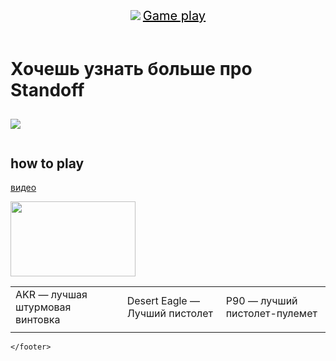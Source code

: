 <html>
     <title>standoff</title>
    <body>
    <header>
    <img src="https://play-lh.googleusercontent.com/Rscw18rlk1kQXqnjSRB5J7WwRCO10gJPl1T0NSEMjoa2_cQF0T8wA0HHFgAnpQZ1Pfs=w412-h220-rw"/>
    <a href="#howToPlay" style="color:black; font-size:20px;"> Game play</a>
    <h2 id="#видео"></h2>
    <a href="#https://www.bluestacks.com/ru/blog/game-guides/standoff-2/standoff-2-tips-ru.html"></a>
    </header>
    <main>
        <h1>Хочешь узнать больше про Standoff</h1>
        <h2 id=""></h2>
        <p></p>
<p>
    <img src="https://w-mod.ru/wp-content/uploads/2021/06/Standoff-2.jpg"/>
    <img src=""/>
    <img src=""/>
</p>
 <h1></h1>
        <h2 id="howToPlay">how to play</h2>
        <a href="#HowToPlay">видео</a>
<p>
    <img src="https://i.trbna.com/preset/wysiwyg/d/86/232acc38011eb8e92cd3603cd6326.jpeg" width="200px"height="120px/>
    <img src="https://i.trbna.com/preset/wysiwyg/6/94/5120ec38011eb8e92cd3603cd6326.jpeg"width="200px"height="120px/>
    <img src=""/>
</p>
<table>
    <tr>
        <td> AKR — лучшая штурмовая винтовка</td>
        <td> Desert Eagle — Лучший пистолет</td>
        <td>P90 — лучший пистолет-пулемет</td>
    </tr>
    <tr>
        <td></td>
        <td></td>
        <td></td>
    </tr>
</table>
    </main>
    <footer>

    </footer>
</body>
</html>
